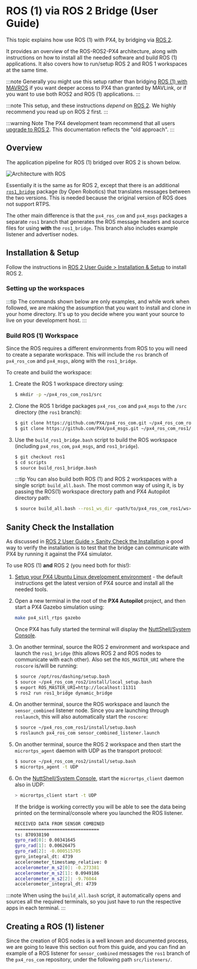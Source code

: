 # ROS (1) via ROS 2 Bridge (User Guide)

This topic explains how use ROS (1) with PX4, by bridging via [ROS 2](..ros/ros2.md).

It provides an overview of the ROS-ROS2-PX4 architecture, along with instructions on how to install all the needed software and build ROS (1) applications.
It also covers how to run/setup ROS 2 and ROS 1 workspaces at the same time.

:::note
Generally you might use this setup rather than bridging [ROS (1) with MAVROS](../ros/ros1.md) if you want deeper access to PX4 than granted by MAVLink, or if you want to use both ROS2 and ROS (1) applications.
:::

:::note
This setup, and these instructions *depend* on [ROS 2](../ros/ros2.md).
We highly recommend you read up on ROS 2 first.
:::

:::warning Note
The PX4 development team recommend that all users [upgrade to ROS 2](../ros/ros2.md).
This documentation reflects the "old approach".
:::

## Overview

The application pipeline for ROS (1) bridged over ROS 2 is shown below.

![Architecture with ROS](../../assets/middleware/micrortps/architecture_ros.png)

Essentially it is the same as for ROS 2, except that there is an additional [`ros1_bridge`](https://github.com/ros2/ros1_bridge) package (by Open Robotics) that translates messages between the two versions.
This is needed because the original version of ROS does not support RTPS.

The other main difference is that the `px4_ros_com` and `px4_msgs` packages a separate `ros1` branch that generates the ROS message headers and source files for using **with** the `ros1_bridge`.
This branch also includes example listener and advertiser nodes.


## Installation & Setup

Follow the instructions in [ROS 2 User Guide > Installation & Setup](../ros/ros2.md#installation-setup) to install ROS 2.




### Setting up the workspaces



:::tip
The commands shown below are only examples, and while work when followed, we are making the assumption that you want to install and clone in your home directory. It's up to you decide where you want your source to live on your development host.
:::

### Build ROS (1) Workspace

Since the ROS requires a different environments from ROS to you will need to create a separate workspace.
This will include the `ros` branch of `px4_ros_com` and `px4_msgs`, along with the `ros1_bridge`.

To create and build the workspace:

1. Create the ROS 1 workspace directory using:
   ```sh
   $ mkdir -p ~/px4_ros_com_ros1/src
   ```
1. Clone the ROS 1 bridge packages `px4_ros_com` and `px4_msgs` to the `/src` directory (the `ros1` branch):
   ```sh
   $ git clone https://github.com/PX4/px4_ros_com.git ~/px4_ros_com_ros1/src/px4_ros_com -b ros1 # clones the 'ros1' branch
   $ git clone https://github.com/PX4/px4_msgs.git ~/px4_ros_com_ros1/src/px4_msgs -b ros1
   ```
1. Use the `build_ros1_bridge.bash` script to build the ROS workspace (including `px4_ros_com`, `px4_msgs`, and `ros1_bridge`).
   <!-- we didn't clone `ros1_bridge` ? -->
   ```sh
   $ git checkout ros1
   $ cd scripts
   $ source build_ros1_bridge.bash
   ```
   :::tip
   You can also build both ROS (1) and ROS 2 workspaces with a single script: `build_all.bash`.
   The most common way of using it, is by passing the ROS(1) workspace directory path and PX4 Autopilot directory path:
   ```sh
   $ source build_all.bash --ros1_ws_dir <path/to/px4_ros_com_ros1/ws>
   ```

## Sanity Check the Installation

As discussed in [ROS 2 User Guide > Sanity Check the Installation](../ros/ros2_comm.md#sanity-check-the-installation) a good way to verify the installation is to test that the bridge can communicate with PX4 by running it against the PX4 simulator. 

To use ROS (1) **and** ROS 2 (you need both for this!):

1. [Setup your PX4 Ubuntu Linux development environment](../dev_setup/dev_env_linux_ubuntu.md) - the default instructions get the latest version of PX4 source and install all the needed tools.
1. Open a new terminal in the root of the **PX4 Autopilot** project, and then start a PX4 Gazebo simulation using:
   ```sh
   make px4_sitl_rtps gazebo
   ```
   Once PX4 has fully started the terminal will display the [NuttShell/System Console](../debug/system_console.md).
   
1. On another terminal, source the ROS 2 environment and workspace and launch the `ros1_bridge` (this allows ROS 2 and ROS nodes to communicate with each other).
   Also set the `ROS_MASTER_URI` where the `roscore` is/will be running:
   ```sh
   $ source /opt/ros/dashing/setup.bash
   $ source ~/px4_ros_com_ros2/install/local_setup.bash
   $ export ROS_MASTER_URI=http://localhost:11311
   $ ros2 run ros1_bridge dynamic_bridge
   ```

1. On another terminal, source the ROS workspace and launch the `sensor_combined` listener node.
   Since you are launching through `roslaunch`, this will also automatically start the `roscore`:
   ```sh
   $ source ~/px4_ros_com_ros1/install/setup.bash
   $ roslaunch px4_ros_com sensor_combined_listener.launch
   ```

1. On another terminal, source the ROS 2 workspace and then start the `micrortps_agent` daemon with UDP as the transport protocol:
   ```sh
   $ source ~/px4_ros_com_ros2/install/setup.bash
   $ micrortps_agent -t UDP
   ```

1. On the [NuttShell/System Console](../debug/system_console.md), start the `micrortps_client` daemon also in UDP:
   ```sh
   > micrortps_client start -t UDP
   ```

   If the bridge is working correctly you will be able to see the data being printed on the terminal/console where you launched the ROS listener.
   ```sh
   RECEIVED DATA FROM SENSOR COMBINED
   ================================
   ts: 870938190
   gyro_rad[0]: 0.00341645
   gyro_rad[1]: 0.00626475
   gyro_rad[2]: -0.000515705
   gyro_integral_dt: 4739
   accelerometer_timestamp_relative: 0
   accelerometer_m_s2[0]: -0.273381
   accelerometer_m_s2[1]: 0.0949186
   accelerometer_m_s2[2]: -9.76044
   accelerometer_integral_dt: 4739
   ```

:::note
When using the `build_all.bash` script, it automatically opens and sources all the required terminals, so you just have to run the respective apps in each terminal.
:::

## Creating a ROS (1) listener

Since the creation of ROS nodes is a well known and documented process, we are going to leave this section out from this guide, and you can find an example of a ROS listener for `sensor_combined` messages the `ros1` branch of the `px4_ros_com` repository, under the following path `src/listeners/`.

